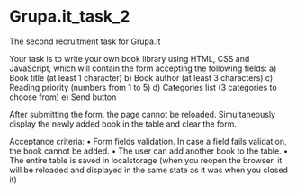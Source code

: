 # Grupa.it_task_2
The second recruitment task for Grupa.it

Your task is to write your own book library using HTML, CSS and JavaScript,
which will contain the form accepting the following fields:
  a) Book title (at least 1 character)
  b) Book author (at least 3 characters)
  c) Reading priority (numbers from 1 to 5)
  d) Categories list (3 categories to choose from)
  e) Send button
  
After submitting the form, the page cannot be reloaded. Simultaneously display the newly added
book in the table and clear the form.

Acceptance criteria:
• Form fields validation. In case a field fails validation, the book
cannot be added.
• The user can add another book to the table.
• The entire table is saved in localstorage (when you reopen the browser, it will be reloaded and displayed in the same state as it was when you closed it)
